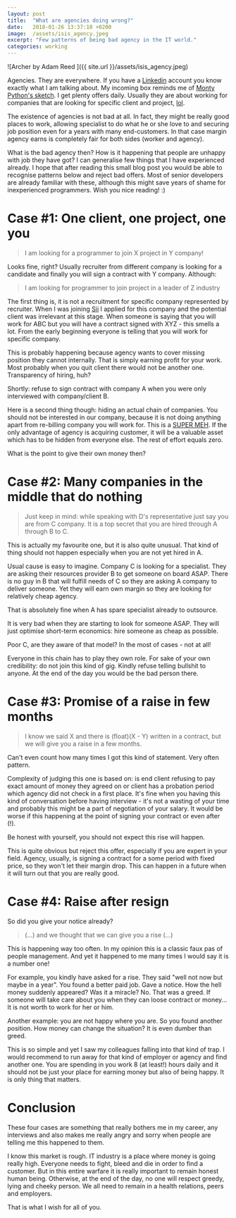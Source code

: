 ```yaml
---
layout: post
title:  "What are agencies doing wrong?"
date:   2018-01-26 13:37:10 +0200
image:  /assets/isis_agency.jpeg
excerpt: "Few patterns of being bad agency in the IT world."
categories: working
---
```

![Archer by Adam Reed ]({{ site.url }}/assets/isis_agency.jpeg)

Agencies. They are everywhere. If you have a [Linkedin](https://linkedin.com)
account you know exactly what I am talking about. My incoming box reminds me of
[Monty Python's sketch](https://www.youtube.com/watch?v=anwy2MPT5RE). I get
plenty offers daily. Usually they are about working for companies that are
looking for specific client and project,
[lol](https://en.wiktionary.org/wiki/LOL#English).

The existence of agencies is not bad at all. In fact, they might be really good
places to work, allowing specialist to do what he or she love to and securing
job position even for a years with many end-customers. In that case margin
agency earns is completely fair for both sides (worker and agency). 

What is the bad agency then? How is it happening that people are unhappy
with job they have got? I can generalise few things that I have experienced
already. I hope that after reading this small blog post you would be able
to recognise patterns below and reject bad offers. Most of senior developers
are already familiar with these, although this might save years of shame for
inexperienced programmers. Wish you nice reading! :)

# Case #1: One client, one project, one you

> I am looking for a programmer to join X project in Y company!

Looks fine, right? Usually recruiter from different company is looking for a
candidate and finally you will sign a contract with Y company. Although: 

> I am looking for programmer to join project in a leader of Z industry

The first thing is, it is not a recruitment for specific company represented by
recruiter. When I was joining [Sii](https://sii.pl/en/) I applied for this
company and the potential client was irrelevant at this stage. When someone is
saying that you will work for ABC but you will have a contract signed with
XYZ - this smells a lot. From the early beginning everyone is telling that you
will work for specific company.

This is probably happening because agency wants to cover missing position they
cannot internally. That is simply earning profit for your work. Most probably
when you quit client there would not be another one. Transparency of hiring,
huh?

Shortly: refuse to sign contract with company A when you were only interviewed
with company/client B.  

Here is a second thing though: hiding an actual chain of companies. You should
not be interested in our company, because it is not doing anything apart from
re-billing company you will work for. This is a [SUPER
MEH](https://media.giphy.com/media/ELE38BM27p1JK/giphy.gif). If the only
advantage of agency is acquiring customer, it will be a valuable asset
which has to be hidden from everyone else. The rest of effort equals zero.

What is the point to give their own money then?

# Case #2: Many companies in the middle that do nothing

> Just keep in mind: while speaking with D's representative just say you are
> from C company. It is a top secret that you are hired through A through B to
> C.

This is actually my favourite one, but it is also quite unusual. That kind of
thing should not happen especially when you are not yet hired in A.

Usual cause is easy to imagine. Company C is looking for a specialist. They are
asking their resources provider B to get someone on board ASAP. There is no guy
in B that will fulfill needs of C so they are asking A company to deliver
someone.  Yet they will earn own margin so they are looking for relatively
cheap agency.

That is absolutely fine when A has spare specialist already to outsource.

It is very bad when they are starting to look for someone ASAP. They will just
optimise short-term economics: hire someone as cheap as possible.

Poor C, are they aware of that model? In the most of cases - not at all!

Everyone in this chain has to play they own role. For sake of your own
credibility: do not join this kind of gig. Kindly refuse telling bullshit to
anyone. At the end of the day you would be the bad person there. 

# Case #3: Promise of a raise in few months

> I know we said X and there is (float)(X - Y) written in a contract, but we
> will give you a raise in a few months.  

Can't even count how many times I got this kind of statement. Very often pattern.

Complexity of judging this one is based on: is end client refusing to pay exact
amount of money they agreed on or client has a probation period which agency
did not check in a first place. It's fine when you having this kind of
conversation before having interview - it's not a wasting of your time and
probably this might be a part of negotiation of your salary. It would be worse
if this happening at the point of signing your contract or even after (!).

Be honest with yourself, you should not expect this rise will happen.

This is quite obvious but reject this offer, especially if you are expert in
your field. Agency, usually, is signing a contract for a some period with fixed
price, so they won't let their margin drop. This can happen in a future when it
will turn out that you are really good.

# Case #4: Raise after resign

So did you give your notice already?

> (...) and we thought that we can give you a rise (...)

This is happening way too often. In my opinion this is a classic faux pas of
people management. And yet it happened to me many times I would say it is a
number one!

For example, you kindly have asked for a rise. They said "well not now but
maybe in a year". You found a better paid job. Gave a notice. How the hell
money suddenly appeared? Was it a miracle? No. That was a greed. If someone
will take care about you when they can loose contract or money... It is not
worth to work for her or him.  

Another example: you are not happy where you are. So you found another
position. How money can change the situation? It is even dumber than greed.

This is so simple and yet I saw my colleagues falling into that kind of trap.
I would recommend to run away for that kind of employer or agency and find
another one. You are spending in you work 8 (at least!) hours daily and it
should not be just your place for earning money but also of being happy. It is
only thing that matters.

# Conclusion

These four cases are something that really bothers me in my career, any
interviews and also makes me really angry and sorry when people are telling me
this happened to them.

I know this market is rough. IT industry is a place where money is going really
high. Everyone needs to fight, bleed and die in order to find a customer. But
in this entire warfare it is really important to remain honest human being.
Otherwise, at the end of the day, no one will respect greedy, lying and cheeky
person. We all need to remain in a health relations, peers and employers.

That is what I wish for all of you.
